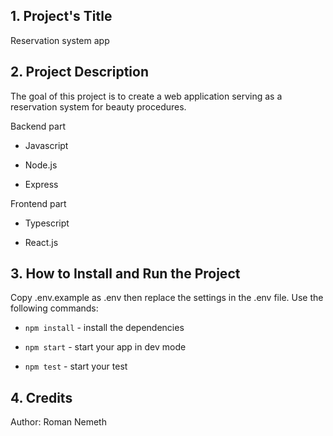 ## 1. Project's Title

Reservation system app

## 2. Project Description

The goal of this project is to create a web application serving as a reservation system for beauty procedures.

Backend part

-   Javascript

-   Node.js

-   Express

Frontend part

-   Typescript

-   React.js

## 3. How to Install and Run the Project

Copy .env.example as .env then replace the settings in the .env file.
Use the following commands:

-   `npm install` - install the dependencies

-   `npm start` - start your app in dev mode

-   `npm test` - start your test

## 4. Credits

Author: Roman Nemeth
